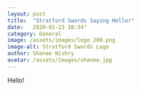 ```yaml
---
layout: post
title:  "Stratford Swords Saying Hello!"
date:   2020-02-23 18:34"
category: General
image: /assets/images/logo_200.png
image-alt: Stratford Swords Logo
author: Shanee Nishry
avatar: /assets/images/shanee.jpg
---
```


Hello!